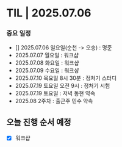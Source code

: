 # TIL | 2025.07.06

### 중요 일정

-   [] 2025.07.06 일요일(순천 -> 오송) : 명준
-   2025.07.07 월요일 : 워크샵
-   2025.07.08 화요일 : 워크샵
-   2025.07.09 수요일 : 워크샵
-   2025.07.10 목요일 8시 30분 : 정처기 스터디
-   2025.07.19 토요일 오전 9시 : 정처기 시험
-   2025.07.19 토요일 : 저녁 동현 약속
-   2025.08 2주차 : 출근주 민수 약속

## 오늘 진행 순서 예정

-   [x] 워크샵
